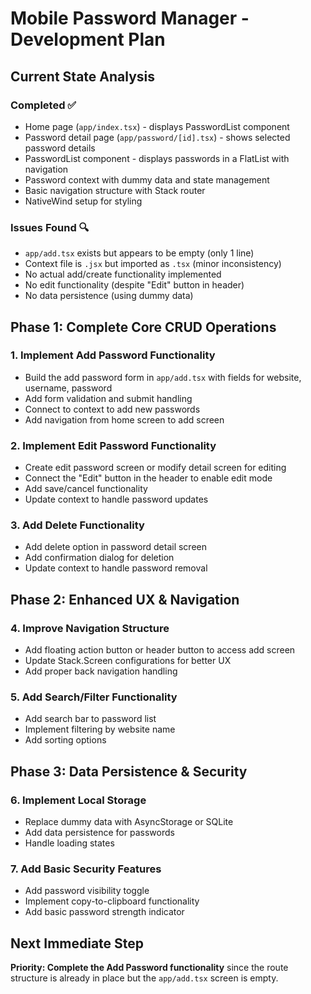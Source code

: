 # Mobile Password Manager - Development Plan

## Current State Analysis

### Completed ✅
- Home page (`app/index.tsx`) - displays PasswordList component
- Password detail page (`app/password/[id].tsx`) - shows selected password details
- PasswordList component - displays passwords in a FlatList with navigation
- Password context with dummy data and state management
- Basic navigation structure with Stack router
- NativeWind setup for styling

### Issues Found 🔍
- `app/add.tsx` exists but appears to be empty (only 1 line)
- Context file is `.jsx` but imported as `.tsx` (minor inconsistency)
- No actual add/create functionality implemented
- No edit functionality (despite "Edit" button in header)
- No data persistence (using dummy data)

## Phase 1: Complete Core CRUD Operations

### 1. Implement Add Password Functionality
- Build the add password form in `app/add.tsx` with fields for website, username, password
- Add form validation and submit handling
- Connect to context to add new passwords
- Add navigation from home screen to add screen

### 2. Implement Edit Password Functionality
- Create edit password screen or modify detail screen for editing
- Connect the "Edit" button in the header to enable edit mode
- Add save/cancel functionality
- Update context to handle password updates

### 3. Add Delete Functionality
- Add delete option in password detail screen
- Add confirmation dialog for deletion
- Update context to handle password removal

## Phase 2: Enhanced UX & Navigation

### 4. Improve Navigation Structure
- Add floating action button or header button to access add screen
- Update Stack.Screen configurations for better UX
- Add proper back navigation handling

### 5. Add Search/Filter Functionality
- Add search bar to password list
- Implement filtering by website name
- Add sorting options

## Phase 3: Data Persistence & Security

### 6. Implement Local Storage
- Replace dummy data with AsyncStorage or SQLite
- Add data persistence for passwords
- Handle loading states

### 7. Add Basic Security Features
- Add password visibility toggle
- Implement copy-to-clipboard functionality
- Add basic password strength indicator

## Next Immediate Step
**Priority: Complete the Add Password functionality** since the route structure is already in place but the `app/add.tsx` screen is empty.